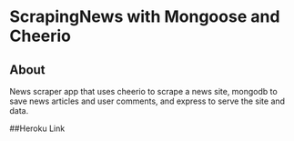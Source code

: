# ScrapingNews with Mongoose and Cheerio

## About
News scraper app that uses cheerio to scrape a news site, mongodb to save news articles and user comments, and express to serve the site and data.

##Heroku Link